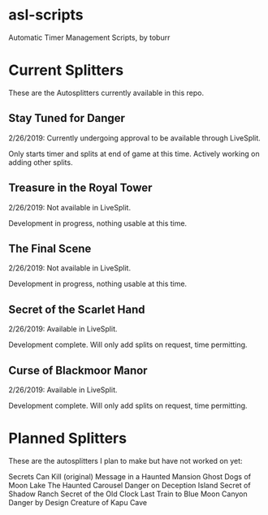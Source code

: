# asl-scripts
Automatic Timer Management Scripts, by toburr

# Current Splitters
These are the Autosplitters currently available in this repo.

## Stay Tuned for Danger

2/26/2019:
Currently undergoing approval to be available through LiveSplit.

Only starts timer and splits at end of game at this time. Actively working on
adding other splits.

## Treasure in the Royal Tower

2/26/2019:
Not available in LiveSplit.

Development in progress, nothing usable at this time.

## The Final Scene

2/26/2019:
Not available in LiveSplit.

Development in progress, nothing usable at this time.

## Secret of the Scarlet Hand

2/26/2019:
Available in LiveSplit.

Development complete. Will only add splits on request, time permitting.

## Curse of Blackmoor Manor

2/26/2019:
Available in LiveSplit.

Development complete. Will only add splits on request, time permitting.

# Planned Splitters
These are the autosplitters I plan to make but have not worked on yet:

Secrets Can Kill (original)
Message in a Haunted Mansion
Ghost Dogs of Moon Lake
The Haunted Carousel
Danger on Deception Island
Secret of Shadow Ranch
Secret of the Old Clock
Last Train to Blue Moon Canyon
Danger by Design
Creature of Kapu Cave
